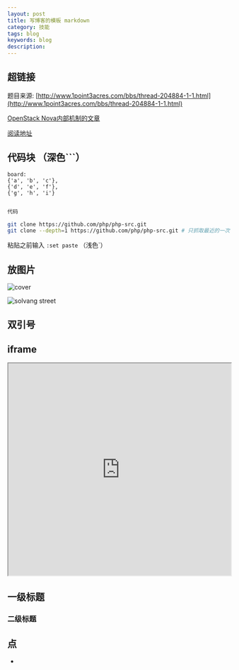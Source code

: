 ```yaml
---
layout: post
title: 写博客的模板 markdown
category: 技能
tags: blog 
keywords: blog
description: 
---
```


## 超链接

题目来源: [http://www.1point3acres.com/bbs/thread-204884-1-1.html](http://www.1point3acres.com/bbs/thread-204884-1-1.html)

[OpenStack Nova内部机制的文章](/2012/11/08/openstack-nova-internal.html)

[阅读地址](http://git-scm.com/book)


## 代码块 （深色```）

```
board:
{'a', 'b', 'c'},
{'d', 'e', 'f'},
{'g', 'h', 'i'}

```


```java

代码

```

```bash
git clone https://github.com/php/php-src.git
git clone --depth=1 https://github.com/php/php-src.git # 只抓取最近的一次 commit
```

粘贴之前输入 `:set paste`  （浅色`）


## 放图片 

![cover](http://7u2ho6.com1.z0.glb.clouddn.com/book-pro-git.jpg)

![solvang street](http://7u2ho6.com1.z0.glb.clouddn.com/life-solvang-street.jpg)


## 双引号

> 

## iframe

<iframe src="https://www.google.com/maps/d/u/0/embed?mid=1FadF4B2t3FgsHtqGSb507bNdeaA" width="100%" height="480"></iframe>

## 一级标题
### 二级标题

## 点
- 